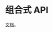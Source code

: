 # 组合式 API
[文档](https://v3.cn.vuejs.org/guide/composition-api-introduction.html)。 

[<script setup>](https://vuejs.org/api/sfc-script-setup.html)

组合式 API 对应的是 响应式 API。组合式 API 是内聚的，响应式 API是非内聚的。
## 生命周期
onMounted, onUnmounted 等。

## 模板语法
* 循环，条件
* 绑定属性
* 绑定类名，样式
* 绑定事件

## 表单绑定值
用 v-model 绑定。
```html
<input v-model="count" />
```

## 响应式
reactive更适合定义复杂的数据类型（json/arr）。ref适合定义基本数据类型（可接收基本数据类型和对象）

### ref
在 js 中，设置和取值，要用 ref.value。在 template 中，设置和取值直接用 ref，不要加 value。

### reactive
直接改内部的值。

## Watch & Computed
[文档](https://v3.cn.vuejs.org/api/computed-watch-api.html)

computed，虚拟属性:
```js
const firstTwoChar = computed(() => refObj.value.name.slice(0, 2))
```

watchEffect 不需要声明 依赖列表。只要回调里的用到的值发生变化，就会触发回调。

watch 需要依赖列表。可以拿到旧值和新值。

```js
watchEffect(() => {
  console.log('watchEffect', refObj.value.name)
})

watch([refObj.value], ([newVal], [oldVal]) => {
  console.log(`old: ${oldVal.name}, new: ${newVal.name}`)
})
```

## Props
声明 & 使用属性。
```js
const props = defineProps({
  name: String
})
```

## emit
声明 & 使用传给父组件的事件。

```js
const emit = defineEmits(['change'])
```

## Slot
组件内 Slot 定义
```html
<slot></slot>
<slot name="a"></slot>
<li v-for="(item, index) in [1, 2, 3]" :key="item">
    <slot :item="item" />
</li>
```

父组件传入 Slot
```html
<SlotDefault>
    <div>slot 内容</div>
</SlotDefault>

<SlotMulti>
    <template v-slot:a>还是往A槽丢</template>
    <!-- 简写 -->
    <template #b>往B槽丢: 简写</template>
</SlotMulti>

<SlotWithData>
    <template v-slot:default="slotProps">
        <div>item: {{slotProps.item}}</div>
    </template>
</SlotWithData>
```

## 组件给很深的子组件传值 Provide / Inject


## 错误处理
errorCaptured

## 组件复用方式
### 高阶组件
```js
import { h } from "@vue/runtime-core"
// https://vuejs.org/guide/extras/render-function.html
const WithName = (WrappedComponent) => {
  return {
    render() {
      const props = this.$props || {}
      return h(WrappedComponent, {
        name: 'Joel(HOC)',
        ...props,
      })
    }
  }
}

export default WithName;
```

HOC 和 实际绑定在一起：
```js
import Info from './Info.vue'
import WithName from './WithName'

const InfoWithName = WithName(Info)
export default InfoWithName
```

有装饰器就爽了~

可以用 slot 做一样的事，推荐用 slot。推荐阅读：[Do we need Higher Order Components in Vue.js?](https://medium.com/bethink-pl/do-we-need-higher-order-components-in-vue-js-87c0aa608f48)
```js
<script setup>
  import { computed } from 'vue'
  import Info from './Info.vue'
  import useName from './useName'

  const props = defineProps({})
  const { name } = useName() // 动态值
  const withNameProps = computed(() => ({
    ...props,
    name: name.value,
  }))

</script>
<template>
  <Info v-bind="withNameProps"></Info>
</template>
```


### hooks
```js
import { ref, onMounted } from 'vue'

export default function useCount() {
  onMounted(() => {
    console.log('useCount mounted')
  })
  const count = ref(0)
  const setCount = (val) => {
    count.value = val
  }
  return {
    count,
    setCount
  }
}
```